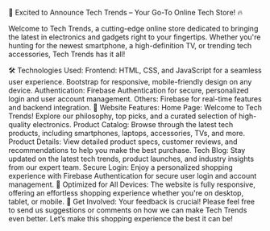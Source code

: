 🚀 Excited to Announce Tech Trends – Your Go-To Online Tech Store! 🔥

Welcome to Tech Trends, a cutting-edge online store dedicated to bringing the latest in electronics and gadgets right to your fingertips. Whether you're hunting for the newest smartphone, a high-definition TV, or trending tech accessories, Tech Trends has it all!

🛠️ Technologies Used:
Frontend:
HTML, CSS, and JavaScript for a seamless user experience.
Bootstrap for responsive, mobile-friendly design on any device.
Authentication:
Firebase Authentication for secure, personalized login and user account management.
Others:
Firebase for real-time features and backend integration.
💼 Website Features:
Home Page: Welcome to Tech Trends! Explore our philosophy, top picks, and a curated selection of high-quality electronics.
Product Catalog: Browse through the latest tech products, including smartphones, laptops, accessories, TVs, and more.
Product Details: View detailed product specs, customer reviews, and recommendations to help you make the best purchase.
Tech Blog: Stay updated on the latest tech trends, product launches, and industry insights from our expert team.
Secure Login: Enjoy a personalized shopping experience with Firebase Authentication for secure user login and account management.
📱 Optimized for All Devices:
The website is fully responsive, offering an effortless shopping experience whether you're on desktop, tablet, or mobile.
💬 Get Involved:
Your feedback is crucial! Please feel free to send us suggestions or comments on how we can make Tech Trends even better. Let’s make this shopping experience the best it can be!
